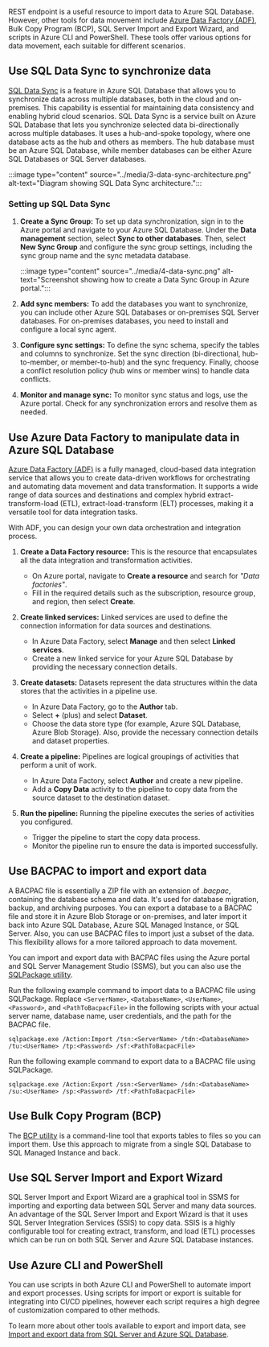 REST endpoint is a useful resource to import data to Azure SQL Database. However, other tools for data movement include [Azure Data Factory (ADF)](/azure/data-factory/introduction), Bulk Copy Program (BCP), SQL Server Import and Export Wizard, and scripts in Azure CLI and PowerShell. These tools offer various options for data movement, each suitable for different scenarios.

## Use SQL Data Sync to synchronize data

[SQL Data Sync](/azure/azure-sql/database/sql-data-sync-data-sql-server-sql-database) is a feature in Azure SQL Database that allows you to synchronize data across multiple databases, both in the cloud and on-premises. This capability is essential for maintaining data consistency and enabling hybrid cloud scenarios. SQL Data Sync is a service built on Azure SQL Database that lets you synchronize selected data bi-directionally across multiple databases. It uses a hub-and-spoke topology, where one database acts as the hub and others as members. The hub database must be an Azure SQL Database, while member databases can be either Azure SQL Databases or SQL Server databases.

:::image type="content" source="../media/3-data-sync-architecture.png" alt-text="Diagram showing SQL Data Sync architecture.":::

### Setting up SQL Data Sync

1. **Create a Sync Group:** To set up data synchronization, sign in to the Azure portal and navigate to your Azure SQL Database. Under the **Data management** section, select **Sync to other databases**. Then, select **New Sync Group** and configure the sync group settings, including the sync group name and the sync metadata database.

    :::image type="content" source="../media/4-data-sync.png" alt-text="Screenshot showing how to create a Data Sync Group in Azure portal.":::

1. **Add sync members:** To add the databases you want to synchronize, you can include other Azure SQL Databases or on-premises SQL Server databases. For on-premises databases, you need to install and configure a local sync agent.

1. **Configure sync settings:** To define the sync schema, specify the tables and columns to synchronize. Set the sync direction (bi-directional, hub-to-member, or member-to-hub) and the sync frequency. Finally, choose a conflict resolution policy (hub wins or member wins) to handle data conflicts.

1. **Monitor and manage sync:** To monitor sync status and logs, use the Azure portal. Check for any synchronization errors and resolve them as needed.

## Use Azure Data Factory to manipulate data in Azure SQL Database

[Azure Data Factory (ADF)](/azure/data-factory/introduction) is a fully managed, cloud-based data integration service that allows you to create data-driven workflows for orchestrating and automating data movement and data transformation. It supports a wide range of data sources and destinations and complex hybrid extract-transform-load (ETL), extract-load-transform (ELT) processes, making it a versatile tool for data integration tasks.

With ADF, you can design your own data orchestration and integration process.

1. **Create a Data Factory resource:** This is the resource that encapsulates all the data integration and transformation activities.
   - On Azure portal, navigate to **Create a resource** and search for *"Data factories"*.
   - Fill in the required details such as the subscription, resource group, and region, then select **Create**.

1. **Create linked services:** Linked services are used to define the connection information for data sources and destinations.
   - In Azure Data Factory, select **Manage** and then select **Linked services**.
   - Create a new linked service for your Azure SQL Database by providing the necessary connection details.

1. **Create datasets:** Datasets represent the data structures within the data stores that the activities in a pipeline use.
   - In Azure Data Factory, go to the **Author** tab.
   - Select **+** (plus) and select **Dataset**. 
   - Choose the data store type (for example, Azure SQL Database, Azure Blob Storage). Also, provide the necessary connection details and dataset properties.

1. **Create a pipeline:** Pipelines are logical groupings of activities that perform a unit of work.
   - In Azure Data Factory, select **Author** and create a new pipeline.
   - Add a **Copy Data** activity to the pipeline to copy data from the source dataset to the destination dataset.

1. **Run the pipeline:** Running the pipeline executes the series of activities you configured.
   - Trigger the pipeline to start the copy data process.
   - Monitor the pipeline run to ensure the data is imported successfully.

## Use BACPAC to import and export data

A BACPAC file is essentially a ZIP file with an extension of *.bacpac*, containing the database schema and data. It's used for database migration, backup, and archiving purposes. You can export a database to a BACPAC file and store it in Azure Blob Storage or on-premises, and later import it back into Azure SQL Database, Azure SQL Managed Instance, or SQL Server. Also, you can use BACPAC files to import just a subset of the data. This flexibility allows for a more tailored approach to data movement.

You can import and export data with BACPAC files using the Azure portal and SQL Server Management Studio (SSMS), but you can also use the [SQLPackage utility](/sql/tools/sqlpackage/sqlpackage). 

Run the following example command to import data to a BACPAC file using SQLPackage. Replace `<ServerName>`, `<DatabaseName>`, `<UserName>`, `<Password>`, and `<PathToBacpacFile>` in the following scripts with your actual server name, database name, user credentials, and the path for the BACPAC file.

```dos
sqlpackage.exe /Action:Import /tsn:<ServerName> /tdn:<DatabaseName> /tu:<UserName> /tp:<Password> /sf:<PathToBacpacFile>
```

Run the following example command to export data to a BACPAC file using SQLPackage.

```dos
sqlpackage.exe /Action:Export /ssn:<ServerName> /sdn:<DatabaseName> /su:<UserName> /sp:<Password> /tf:<PathToBacpacFile>
```

## Use Bulk Copy Program (BCP)

The [BCP utility](https://learn.microsoft.com/en-us/sql/tools/bcp-utility?view=sql-server-ver16&tabs=windows) is a command-line tool that exports tables to files so you can import them. Use this approach to migrate from a single SQL Database to SQL Managed Instance and back.

## Use SQL Server Import and Export Wizard

SQL Server Import and Export Wizard are a graphical tool in SSMS for importing and exporting data between SQL Server and many data sources. An advantage of the SQL Server Import and Export Wizard is that it uses SQL Server Integration Services (SSIS) to copy data. SSIS is a highly configurable tool for creating extract, transform, and load (ETL) processes which can be run on both SQL Server and Azure SQL Database instances.

## Use Azure CLI and PowerShell

You can use scripts in both Azure CLI and PowerShell to automate import and export processes. Using scripts for import or export is suitable for integrating into CI/CD pipelines, however each script requires a high degree of customization compared to other methods.

To learn more about other tools available to export and import data, see [Import and export data from SQL Server and Azure SQL Database](/sql/relational-databases/import-export/overview-import-export).